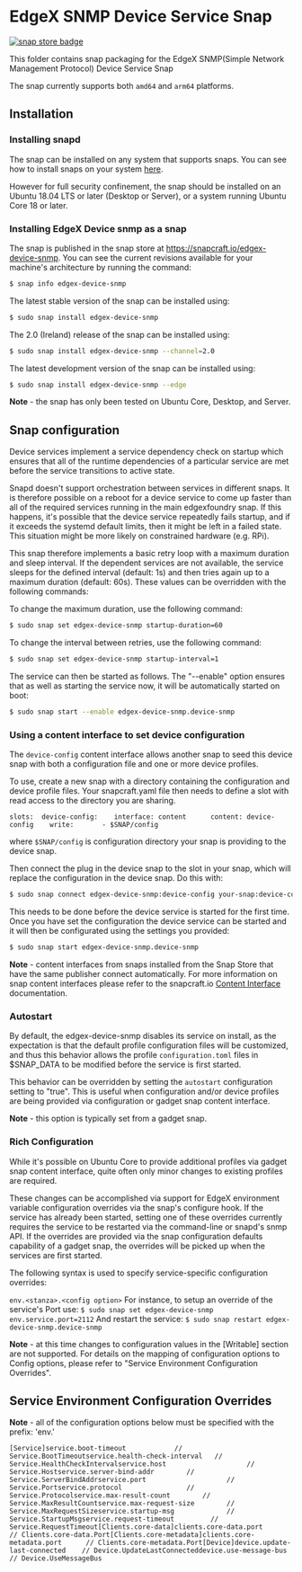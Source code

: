 # EdgeX SNMP Device Service Snap

[![snap store badge](https://raw.githubusercontent.com/snapcore/snap-store-badges/master/EN/%5BEN%5D-snap-store-black-uneditable.png)](https://snapcraft.io/edgex-device-snmp)

This folder contains snap packaging for the EdgeX SNMP(Simple Network Management Protocol) Device Service Snap

The snap currently supports both `amd64` and `arm64` platforms.

## Installation

### Installing snapd

The snap can be installed on any system that supports snaps. You can see how to install
snaps on your system [here](https://snapcraft.io/docs/installing-snapd/6735).

However for full security confinement, the snap should be installed on an
Ubuntu 18.04 LTS or later (Desktop or Server), or a system running Ubuntu Core 18 or later.

### Installing EdgeX Device snmp as a snap

The snap is published in the snap store at https://snapcraft.io/edgex-device-snmp.
You can see the current revisions available for your machine's architecture by running the command:

```bash
$ snap info edgex-device-snmp
```

The latest stable version of the snap can be installed using:

```bash
$ sudo snap install edgex-device-snmp
```

The 2.0 (Ireland) release of the snap can be installed using:

```bash
$ sudo snap install edgex-device-snmp --channel=2.0
```

The latest development version of the snap can be installed using:

```bash
$ sudo snap install edgex-device-snmp --edge
```

**Note** - the snap has only been tested on Ubuntu Core, Desktop, and Server.


## Snap configuration

Device services implement a service dependency check on startup which ensures that all of the runtime dependencies of a particular service are met before the service transitions to active state.

Snapd doesn't support orchestration between services in different snaps. It is therefore possible on a reboot for a device service to come up faster than all of the required services running in the main edgexfoundry snap. If this happens, it's possible that the device service repeatedly fails startup, and if it exceeds the systemd default limits, then it might be left in a failed state. This situation might be more likely on constrained hardware (e.g. RPi).

This snap therefore implements a basic retry loop with a maximum duration and sleep interval. If the dependent services are not available, the service sleeps for the defined interval (default: 1s) and then tries again up to a maximum duration (default: 60s). These values can be overridden with the following commands:
    
To change the maximum duration, use the following command:

```bash
$ sudo snap set edgex-device-snmp startup-duration=60
```

To change the interval between retries, use the following command:

```bash
$ sudo snap set edgex-device-snmp startup-interval=1
```

The service can then be started as follows. The "--enable" option
ensures that as well as starting the service now, it will be automatically started on boot:

```bash
$ sudo snap start --enable edgex-device-snmp.device-snmp
```

### Using a content interface to set device configuration

The `device-config` content interface allows another snap to seed this device
snap with both a configuration file and one or more device profiles. 


To use, create a new snap with a directory containing the configuration and device profile files. Your snapcraft.yaml file then needs to define a slot with read access to the directory you are sharing.

```
slots:  device-config:    interface: content      content: device-config    write:       - $SNAP/config
```

where `$SNAP/config` is configuration directory your snap is providing to the device snap.

Then connect the plug in the device snap to the slot in your snap, which will replace the configuration in the device snap. Do this with:

```bash
$ sudo snap connect edgex-device-snmp:device-config your-snap:device-config
```

This needs to be done before the device service is started for the first time. Once you have set the configuration the device service can be started and it will then be configurated using the settings you provided:

```bash
$ sudo snap start edgex-device-snmp.device-snmp
```

**Note** - content interfaces from snaps installed from the Snap Store that have the same publisher connect automatically. For more information on snap content interfaces please refer to the snapcraft.io [Content Interface](https://snapcraft.io/docs/content-interface) documentation.

### Autostart

By default, the edgex-device-snmp disables its service on install, as the expectation is that the default profile configuration files will be customized, and thus this behavior allows the profile ```configuration.toml``` files in $SNAP_DATA to be modified before the service is first started.

This behavior can be overridden by setting the ```autostart``` configuration setting to "true". This is useful when configuration and/or device profiles are being provided via configuration or gadget snap content interface.

**Note** - this option is typically set from a gadget snap.

### Rich Configuration

While it's possible on Ubuntu Core to provide additional profiles via gadget 
snap content interface, quite often only minor changes to existing profiles are required. 

These changes can be accomplished via support for EdgeX environment variable 
configuration overrides via the snap's configure hook.
If the service has already been started, setting one of these overrides currently requires the
service to be restarted via the command-line or snapd's snmp API. 
If the overrides are provided via the snap configuration defaults capability of a gadget snap, 
the overrides will be picked up when the services are first started.

The following syntax is used to specify service-specific configuration overrides:

```env.<stanza>.<config option>```
For instance, to setup an override of the service's Port use:
```$ sudo snap set edgex-device-snmp env.service.port=2112```
And restart the service:
```$ sudo snap restart edgex-device-snmp.device-snmp```

**Note** - at this time changes to configuration values in the [Writable] section are not supported.
For details on the mapping of configuration options to Config options, please refer to "Service Environment Configuration Overrides".

## Service Environment Configuration Overrides

**Note** - all of the configuration options below must be specified with the prefix: 'env.'

```
[Service]service.boot-timeout            // Service.BootTimeoutservice.health-check-interval   // Service.HealthCheckIntervalservice.host                    // Service.Hostservice.server-bind-addr        // Service.ServerBindAddrservice.port                    // Service.Portservice.protocol                // Service.Protocolservice.max-result-count        // Service.MaxResultCountservice.max-request-size        // Service.MaxRequestSizeservice.startup-msg             // Service.StartupMsgservice.request-timeout         // Service.RequestTimeout[Clients.core-data]clients.core-data.port          // Clients.core-data.Port[Clients.core-metadata]clients.core-metadata.port      // Clients.core-metadata.Port[Device]device.update-last-connected    // Device.UpdateLastConnecteddevice.use-message-bus          // Device.UseMessageBus
```